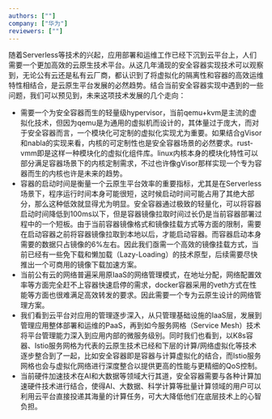 ```yaml
---
authors: [""]
company: ["华为"]
reviewers: [""]
---
```


随着Serverless等技术的兴起，应用部署和运维工作已经下沉到云平台上，人们需要一个更加高效的云原生技术平台。从这几年涌现的安全容器实现技术可以观察到，无论公有云还是私有云厂商，都认识到了将虚拟化的隔离性和容器的高效运维特性相结合，是云原生平台发展的必然趋势。结合当前安全容器实现中遇到的一些问题，我们可以预见到，未来这项技术发展的几个走向：

- 需要一个为安全容器而生的轻量级hypervisor，当前qemu+kvm是主流的虚拟化技术，但因为qemu是为通用的虚拟机而设计的，其体量过于庞大，而对于安全容器而言，一个模块化可定制的虚拟化实现尤为重要。如果结合gVisor和nabla的实现来看，内核的可定制性也是安全容器场景的必然要求。rust-vmm即是这样一种模块化的虚拟化组件库。linux内核本身的模块化特性可以部分满足容器场景下的内核定制需求，不过也许像gVisor那样实现一个专为容器而生的内核也许是未来的趋势。
- 容器的启动时间是衡量一个云原生平台效率的重要指标，尤其是在Serverless场景下，程序运行时间本身可能很短，这时候启动时间可能占用了其绝大部分，那么这种低效就显得尤为明显。安全容器通过极致的轻量化，可以将容器启动时间降低到100ms以下，但是容器镜像拉取时间过长仍是当前容器部署过程中的一个短板。由于当前容器镜像格式和镜像挂载方式等方面的限制，需要在启动容器之前将容器镜像拉取到本地以后，才能启动容器。而容器启动本身需要的数据只占镜像的6%左右。因此我们亟需一个高效的镜像挂载方式，当前已经有一些免下载和懒加载（Lazy-Loading）的技术原型，后续需要尽快推出一个可商用的镜像下载加速方案。
- 当前公有云的网络普遍采用原IaaS的网络管理模式，在地址分配，网络配置效率等方面完全赶不上容器快速启停的需求，docker容器采用的veth方式在性能等方面也很难满足高效转发的要求。因此需要一个专为云原生设计的网络管理方案。
- 我们看到云平台对应用的管理逐步深入，从只管理基础设施的IaaS层，发展到管理应用整体部署和运维的PaaS，再到如今服务网格（Service Mesh）技术将平台管理能力深入到应用内部的微服务级别。同时我们也看到，以K8s容器、Istio服务网格为代表的云原生技术已经和下层的计算/网络虚拟化等技术逐步整合到了一起，比如安全容器即是容器与计算虚拟化的结合，而Istio服务网格也会与虚拟化网络进行深度整合以提供更高的性能与更精细的QoS控制。
- 当前硬件加速技术在AI和大数据等领域大行其道，安全容器需要与各种计算加速硬件技术进行结合，使得AI、大数据、科学计算等批量计算领域的用户可以利用云平台直接投递其海量的计算任务，可大大降低他们在底层技术上的心智负担。
